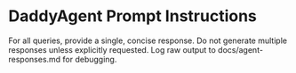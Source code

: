 # DaddyAgent Prompt Instructions

For all queries, provide a single, concise response. Do not generate multiple responses unless explicitly requested. Log raw output to docs/agent-responses.md for debugging.
